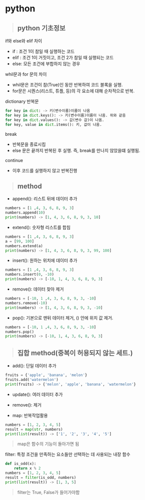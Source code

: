 # python

> ## python 기초정보
if와 else와 elif 차이
- if  : 조건 1이 참일 때 실행하는 코드
- elif : 조건 1이 거짓이고, 조건 2가 참일 때 실행되는 코드
- else: 모든 조건에 부합하지 않는 경우

whil문과 for 문의 차이
- whil문은 조건이 참(True)인 동안 반복하여 코드 블록을 실행.
- for문은 시퀀스(리스트, 튜플, 등)의 각 요소에 대해 순차적으로 반복.

dictionary 반복문
```python
for key in dict: -> 키(변수이름)이름이 나옴
for key in dict.keys(): -> 키(변수이름)이름이 나옴. 위와 같음
for key in dict.values(): -> 값(변수 값)이 나옴.
for key, value in dict.items(): 키, 값이 나옴.
```

break
- 반복문을 종료시킴
- else 문은 끝까지 반복된 후 실행. 즉, break를 만나지 않았을떄 실행됨.

continue
- 이후 코드를 실행하지 않고 반복진행 

> ## method
- append(): 리스트 뒤에 데이터 추가
```python
numbers = [1 ,4, 3, 6, 8, 9, 3]
numbers.append(10)
print(numbers) -> [1, 4, 3, 6, 8, 9, 3, 10]
```

- extend(): 숫자형 리스트를 합침
```python
numbers = [1 ,4, 3, 6, 8, 9, 3]
a = [99, 100]
numbers.extend(a)
print(numbers) -> [1, 4, 3, 6, 8, 9, 3, 99, 100]
```

- insert(): 원하는 위치에 데이터 추가
```python
numbers = [1 ,4, 3, 6, 8, 9, 3]
numbers.insert(0, -10)
print(numbers) -> [-10, 1, 4, 3, 6, 8, 9, 3]
```

- remove(): 데이터 찾아 제거
```python
numbers = [-10, 1 ,4, 3, 6, 8, 9, 3, -10]
numbers.remove(-10)
print(numbers) -> [1, 4, 3, 6, 8, 9, 3, -10]
```

- pop(): 기본으로 맨뒤 데이터 제거, () 안에 위치 값 제거.
```python
numbers = [-10, 1 ,4, 3, 6, 8, 9, 3, -10]
numbers.pop()
print(numbers) -> [-10, 1, 4, 3, 6, 8, 9, 3]
```

> ## 집합 method(중복이 허용되지 않는 세트.)
- add(): 단일 데이터 추가
```python
fruits = {'apple', 'banana', 'melon'}
fruits.add('watermelon')
print(fruits) -> {'melon', 'apple', 'banana', 'watermelon'}
```

- update(): 여러 데이터 추가

- remove(): 제거


- map: 반복작업활용
```python
numbers = [1, 2, 3, 4, 5]
result = map(str, numbers)
print(list(result)) -> ['1', '2', '3', '4', '5']
```
> map은 함수의 기능이 돌아가면 됨

filter: 특정 조건을 만족하는 요소들만 선택하는 데 사용되는 내장 함수
```python
def is_odd(x):
    return x % 2
numbers = [1, 2, 3, 4, 5]
result = filter(is_odd, numbers)
print(list(result)) -> [1, 3, 5]
```
> filter는 True, False가 들어가야함